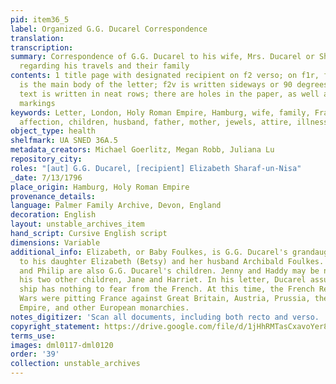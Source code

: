 ```yaml
---
pid: item36_5
label: Organized G.G. Ducarel Correspondence
translation:
transcription:
summary: Correspondence of G.G. Ducarel to his wife, Mrs. Ducarel or Sharaf-un-Nisa,
  regarding his travels and their family
contents: 1 title page with designated recipient on f2 verso; on f1r, f1v, and f2r
  is the main body of the letter; f2v is written sideways or 90 degrees counterclockwise;
  text is written in neat rows; there are holes in the paper, as well as black circular
  markings
keywords: Letter, London, Holy Roman Empire, Hamburg, wife, family, France, marriage,
  affection, children, husband, father, mother, jewels, attire, illness
object_type: health
shelfmark: UA SNED 36A.5
metadata_creators: Michael Goerlitz, Megan Robb, Juliana Lu
repository_city:
roles: "[aut] G.G. Ducarel, [recipient] Elizabeth Sharaf-un-Nisa"
_date: 7/13/1796
place_origin: Hamburg, Holy Roman Empire
provenance_details:
language: Palmer Family Archive, Devon, England
decoration: English
layout: unstable_archives_item
hand_script: Cursive English script
dimensions: Variable
additional_info: Elizabeth, or Baby Foulkes, is G.G. Ducarel's grandaughter, borne
  to his daughter Elizabeth (Betsy) and her husband Archibald Foulkes. William, Mary,
  and Philip are also G.G. Ducarel's children. Jenny and Haddy may be nicknames for
  his two other children, Jane and Harriet. In his letter, Ducarel assures that his
  ship has nothing to fear from the French. At this time, the French Revolutionary
  Wars were pitting France against Great Britain, Austria, Prussia, the Holy Roman
  Empire, and other European monarchies.
notes_digitizer: 'Scan all documents, including both recto and verso. '
copyright_statement: https://drive.google.com/file/d/1jHhRMTasCxavoYer89Wn8_Xn65nL0sW0/view?usp=sharing
terms_use:
images: dml0117-dml0120
order: '39'
collection: unstable_archives
---
```

